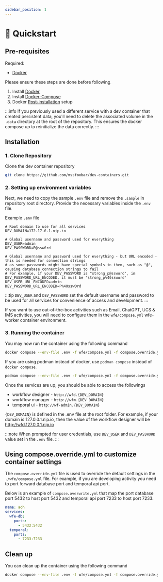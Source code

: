 ```yaml
---
sidebar_position: 1
---
```


# 🚀 Quickstart

## Pre-requisites

Required:

- [Docker](https://www.docker.com/)

Please ensure these steps are done before following.

1. Install [Docker](https://docs.docker.com/desktop/install/ubuntu/)
2. Install [Docker-Compose](https://docs.docker.com/compose/install/linux/)
3. Docker [Post-installation](https://docs.docker.com/engine/install/linux-postinstall/) setup

:::info
If you previously used a different service with a dev container that created persistent data, you'll need to delete the 
associated volume in the `.data` directory at the root of the repository. This ensures the docker compose up to 
reinitialize the data correctly.
:::

## Installation

### 1. Clone Repository

Clone the dev container repository

```bash
git clone https://github.com/mssfoobar/dev-containers.git
```

### 2. Setting up environment variables

Next, we need to copy the sample `.env` file and remove the `.sample` in repository root directory. Provide the 
necessary variables inside the `.env` file.

Example `.env` file

```dotenv
# Root domain to use for all services
DEV_DOMAIN=172.17.0.1.nip.io

# Global username and password used for everything
DEV_USER=admin
DEV_PASSWORD=P@ssw0rd

# Global username and password used for everything - but URL encoded - this is needed for connection strings
# as some passwords might have special symbols in them, such as "@", causing database connection strings to fail
# For example, if your DEV_PASSWORD is "strong_p@ssword", in DEV_PASSWORD_URL_ENCODED, it must be "strong_p%40ssword"
DEV_USER_URL_ENCODED=admin
DEV_PASSWORD_URL_ENCODED=P%40ssw0rd
```

:::tip
`DEV_USER` and `DEV_PASSWORD` set the default username and password to be used for all services for convenience of 
access and development.
:::

If you want to use out-of-the-box activities such as Email, ChatGPT, UCS & IMS activities, you will need to configure
them in the `wfe/compose.yml` wfe-worker container environment.

### 3. Running the container

You may now run the container using the following command

```bash
docker compose --env-file .env -f wfe/compose.yml -f compose.override.yml --profile docker up -d
```

If you are using podman instead of docker, use `podman compose` instead of `docker compose`.

```bash
podman compose --env-file .env -f wfe/compose.yml -f compose.override.yml up -d
```

Once the services are up, you should be able to access the followings
- workflow designer - `http://wfd.{DEV_DOMAIN}`
- workflow manager - `http://wfm.{DEV_DOMAIN}`
- temporal ui - `http://wf-admin.{DEV_DOMAIN}`

`{DEV_DOMAIN}` is defined in the .env file at the root folder. For example, if your domain is 127.0.0.1.nip.io, then the
value of the workflow designer will be  http://wfd.127.0.0.1.nip.io

:::note
When prompted for user credentials, use `DEV_USER` and `DEV_PASSWORD` value set in the `.env` file.
:::

## Using compose.override.yml to customize container settings

The `compose.override.yml` file is used to override the default settings in the `./wfe/compose.yml` file. For 
example, if you are developing activity you need to port forward database port and temporal api port.

Below is an example of `compose.overwrite.yml` that map the port database port 5432 to host port 5432 and temporal 
api port 7233 to host port 7233.

```yaml
name: aoh
services:
  wfe-db:
    ports:
      - 5432:5432
  temporal:
    ports:
      - 7233:7233
```

## Clean up

You can clean up the container using the following command

```bash
docker compose --env-file .env -f wfe/compose.yml -f compose.override.yml --profile docker down
```
